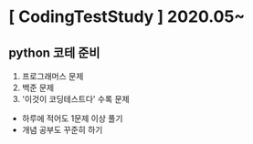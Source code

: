 [ CodingTestStudy ] 2020.05~
============================
## python 코테 준비

1) 프로그래머스 문제
2) 백준 문제
3) '이것이 코딩테스트다' 수록 문제

* 하루에 적어도 1문제 이상 풀기
* 개념 공부도 꾸준히 하기
